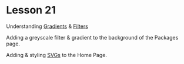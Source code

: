 # Lesson 21

Understanding [Gradients](https://developer.mozilla.org/en-US/docs/Web/CSS/CSS_Images/Using_CSS_gradients) & [Filters](https://developer.mozilla.org/en-US/docs/Web/CSS/filter)

Adding a greyscale filter & gradient to the background of the Packages page.

Adding & styling [SVGs](https://developer.mozilla.org/en-US/docs/Web/SVG/Tutorial) to the Home Page.
